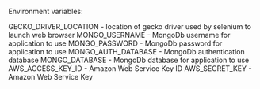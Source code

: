 Environment variables:

GECKO_DRIVER_LOCATION - location of gecko driver used by selenium to launch web browser
MONGO_USERNAME - MongoDb username for application to use
MONGO_PASSWORD - MongoDb password for application to use
MONGO_AUTH_DATABASE - MongoDb authentication database
MONGO_DATABASE - MongoDb database for application to use
AWS_ACCESS_KEY_ID - Amazon Web Service Key ID
AWS_SECRET_KEY - Amazon Web Service Key
